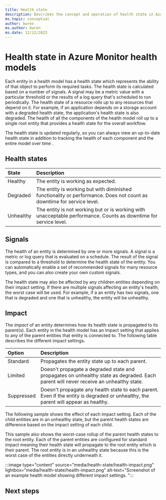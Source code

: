 ```yaml
---
title: Health state
description: Describes the concept and operation of health state in Azure Monitor health models.
ms.topic: conceptual
author: bwren
ms.author: bwren
ms.date: 12/12/2023
---
```


# Health state in Azure Monitor health models

Each entity in a health model has a health state which represents the ability of that object to perform its required tasks. The health state is calculated based on a number of signals. A signal may be a metric value with a particular threshold or the results of a log query that's scheduled to run periodically. The health state of a resource rolls up to any resources that depend on it. For example, if an application depends on a storage account with a degraded health state, the application's health state is also degraded. The health of all the components of the health model roll up to a single root entity that provides a health state for the overall workflow.

The health state is updated regularly, so you can always view an up-to-date health state in addition to tracking the health of each component and the entire model over time .

## Health states

| State | Description |
|:---|:---|
| Healthy | The entity is working as expected. |
| Degraded | The entity is working but with diminished functionality or performance. Does not count as downtime for service level. |
| Unhealthy | The entity is not working but or is working with unacceptable performance. Counts as downtime for service level. |

## Signals
The health of an entity is determined by one or more signals. A signal is a metric or log query that is evaluated on a schedule. The result of the signal is compared to a threshold to determine the health state of the entity. You can automatically enable a set of recommended signals for many resource types, and you can also create your own custom signals.

The health state may also be affected by any children entities depending on their impact setting. If there are multiple signals affecting an entity's health, the worst case will be used. For example, if a an entity has two signals, one that is degraded and one that is unhealthy, the entity will be unhealthy.




## Impact
The *impact* of an entity determines how its health state is propagated to its parent(s). Each entity in the health model has an impact setting that applies to any of the parent entities that entity is connected to. The following table describes the different impact settings.

| Option | Description |
|:-------|:------------|
| Standard | Propagates the entity state up to each parent. |
| Limited  | Doesn't propagate a degraded state and propagates on unhealthy state as degraded. Each parent will never receive an unhealthy state. |
| Suppressed | Doesn't propagate any health state to each parent. Even if the entity is degraded or unhealthy, the parent will appear as healthy. |

The following sample shows the effect of each impact setting. Each of the child entities are in an unhealthy state, but the parent health states are difference based on the impact setting of each child. 

This sample also shows the worst-case rollup of the parent health states to the root entity. Each of the parent entities are configured for standard impact meaning their health state will propagate to the root entity which is their parent.  The root entity is in an unhealthy state because this is the worst case of the entities directly underneath it. 

:::image type="content" source="media/health-state/health-impact.png" lightbox="media/health-state/health-impact.png" alt-text="Screenshot of an example health model showing different impact settings. ":::

## Next steps